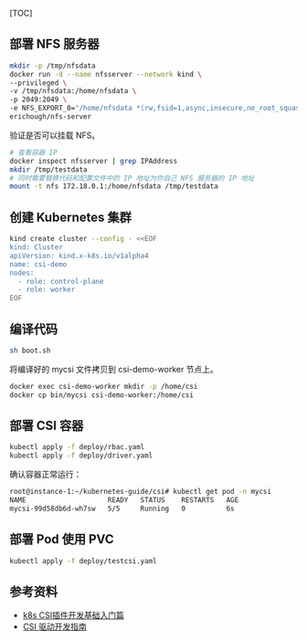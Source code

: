 [TOC]

## 部署 NFS 服务器

```bash
mkdir -p /tmp/nfsdata
docker run -d --name nfsserver --network kind \
--privileged \
-v /tmp/nfsdata:/home/nfsdata \
-p 2049:2049 \
-e NFS_EXPORT_0="/home/nfsdata *(rw,fsid=1,async,insecure,no_root_squash)" \
erichough/nfs-server
```

验证是否可以挂载 NFS。

```bash
# 查看容器 IP
docker inspect nfsserver | grep IPAddress
mkdir /tmp/testdata
# 同时需要替换代码和配置文件中的 IP 地址为你自己 NFS 服务器的 IP 地址
mount -t nfs 172.18.0.1:/home/nfsdata /tmp/testdata
```

## 创建 Kubernetes 集群

```bash
kind create cluster --config - <<EOF
kind: Cluster
apiVersion: kind.x-k8s.io/v1alpha4
name: csi-demo
nodes:
  - role: control-plane
  - role: worker
EOF
```

## 编译代码

```bash
sh boot.sh
```

将编译好的 mycsi 文件拷贝到 csi-demo-worker 节点上。

```bash
docker exec csi-demo-worker mkdir -p /home/csi
docker cp bin/mycsi csi-demo-worker:/home/csi
```

## 部署 CSI 容器

```bash
kubectl apply -f deploy/rbac.yaml
kubectl apply -f deploy/driver.yaml
```

确认容器正常运行：

```bash
root@instance-1:~/kubernetes-guide/csi# kubectl get pod -n mycsi
NAME                    READY   STATUS    RESTARTS   AGE
mycsi-99d58db6d-wh7sw   5/5     Running   0          6s
```

## 部署 Pod 使用 PVC

```bash
kubectl apply -f deploy/testcsi.yaml
```


## 参考资料
- [k8s CSI插件开发基础入门篇](https://www.jtthink.com/course/208)
- [CSI 驱动开发指南](https://cloudnative.to/blog/develop-a-csi-driver/#csi-%E7%BB%84%E6%88%90)